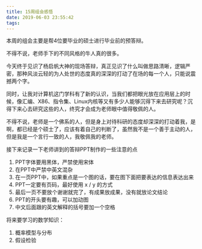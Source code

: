 ```yaml
---
title: 15周组会感悟
date: 2019-06-03 23:55:42
tags:
---
```


本周的组会主要是帮4位要毕业的硕士进行毕业前的预答辩。

不得不说，老师手下的不同风格的牛人真的很多。

今天终于见识了杨启帆大神的现场答辩，真正见识了什么叫做思路清晰，逻辑严密，那种风淡云轻的为人处世的态度真的深深的打动了在场的每一个人，只能说震撼两个字。

同时，让我对计算机这门学科有了新的认识，当我们都把眼光放在应用层上的时候，像汇编、X86、指令集、Linux内核等又有多少人能够沉得下来去研究呢？沉得下来心去研究这些的人，终究才会成为老师眼中值得敬佩的人。

不得不说，老师是一个佛系的人，但是身上对待科研的态度却深深的打动着我，是啊，都已经是个硕士了，应该有着自己的判断了，虽然我不是一个善于主动的人，但是我是一个言行一致的人，我敬佩我的老师。

接下来记录一下老师讲到的答辩PPT制作的一些注意的点

1. PPT字体要用黑体，严禁使用宋体
2. 在PPT中严禁中英文混杂
3. 在一页PPT中，如果重点是一个图的话，要在图下面把要表达的信息表达出来
4. PPT一定要有页码，最好使用 x / y 的方式
5. 最后一页不要放个谢谢就完了，有成果放成果，没有就放论文结论
6. PPT的开头要有趣，可以加动图
7. 中文后面跟的英文解释的括号要加一个空格

将来要学习的数学知识：
1. 概率模型与分布
2. 假设检验
